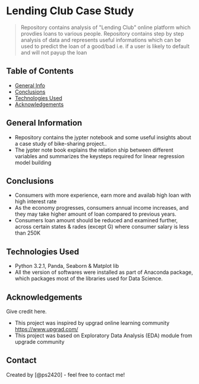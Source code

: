 # Lending Club Case Study
> Repository contains analysis of "Lending Club" online platform which provdies loans to various people. Repository contains step by step analysis of data and represents useful informations which can be used to predict the loan of a good/bad i.e. if a user is likely to default and will not payup the loan


## Table of Contents
* [General Info](#general-information)
* [Conclusions](#conclusions)
* [Technologies Used](#technologies-used)
* [Acknowledgements](#acknowledgements)

<!-- You can include any other section that is pertinent to your problem -->

## General Information
- Repository contains the jypter notebook and some useful insights about a case study of bike-sharing project..
- The jypter note book explains the relation ship between different variables and summarizes the keysteps required for linear regression model building

## Conclusions
- Consumers with more experience, earn more and availab high loan with high interest rate
- As the economy progresses, consumers annual income increases, and they may take higher amount of loan compared to previous years.
- Consumers loan amount should be reduced and examined further, across certain states & rades (except G) where consumer salary is less than 250K


## Technologies Used
- Python 3.2.1, Panda, Seaborn & Matplot lib
- All the version of softwares were installed as part of Anaconda package, which packages most of the libraries used for Data Science.

<!-- As the libraries versions keep on changing, it is recommended to mention the version of library used in this project -->

## Acknowledgements
Give credit here.
- This project was inspired by upgrad online learning community https://www.upgrad.com/
- This project was based on Exploratory Data Analysis (EDA) module from upgrade community


## Contact
Created by [@ps2420] - feel free to contact me!


<!-- Optional -->
<!-- ## License -->
<!-- This project is open source and available under the [... License](). -->

<!-- You don't have to include all sections - just the one's relevant to your project -->
